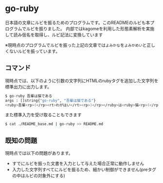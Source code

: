 # go-ruby

日本語の文章にルビを振るためのプログラムです。このREADMEのルビも本プログラムでルビを振りました。
内部ではkagomeを利用した形態素解析を実施して読み仮名を取得し、ルビ記法に変換しています

※現時点のプログラムでルビを振った上記の文章では`よみかな`を`よみかめい`と正しくないルビを振っています。

## コマンド

現時点では、以下のように引数の文字列にHTMLのrubyタグを追加した文字列を標準出力に出力します。

```bash
$ go-ruby 吾輩は猫である
args : []string{"go-ruby", "吾輩は猫である"}
<ruby>吾輩<rp>(</rp><rt>わがはい</rt><rp>)</rp></ruby>は<ruby>猫<rp>(</rp><rt>ねこ</rt><rp>)</rp></ruby>である

```

また標準入力を受け取ることもできます

```bash
$ cat ./README_base.md | go-ruby >> README.md

```

## 既知の問題

現時点では以下の問題があります。

* すでにルビを振った文書を入力として与えた場合正常に動作しません
* 入力した文字列すべてにルビを振るため、細かい制御ができません(preタグの中はルビの対象外にする)